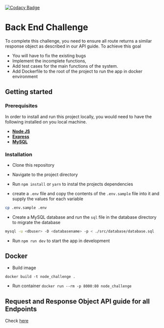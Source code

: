 [![Codacy Badge](https://api.codacy.com/project/badge/Grade/281f722065c14e62a932aceb42471303)](https://www.codacy.com/manual/EinsteinCarrey/lets_go_shopping_backend?utm_source=github.com&utm_medium=referral&utm_content=EinsteinCarrey/lets_go_shopping_backend&utm_campaign=Badge_Grade)

# Back End Challenge

To complete this challenge, you need to ensure all route returns a similar response object as described in our API guide.
To achieve this goal

- You will have to fix the existing bugs
- Implement the incomplete functions,
- Add test cases for the main functions of the system.
- Add Dockerfile to the root of the project to run the app in docker environment

## Getting started

### Prerequisites

In order to install and run this project locally, you would need to have the following installed on you local machine.

- [**Node JS**](https://nodejs.org/en/)
- [**Express**](https://expressjs.com/)
- [**MySQL**](https://www.mysql.com/downloads/)

### Installation

- Clone this repository

- Navigate to the project directory

- Run `npm install` or `yarn` to instal the projects dependencies
- create a `.env` file and copy the contents of the `.env.sample` file into it and supply the values for each variable

```sh
cp .env.sample .env
```

- Create a MySQL database and run the `sql` file in the database directory to migrate the database

```sh
mysql -u <dbuser> -D <databasename> -p < ./src/database/database.sql
```

- Run `npm run dev` to start the app in development

## Docker

- Build image

`docker build -t node_challenge .`

- Run container
  `docker run --rm -p 8000:80 node_challenge`

## Request and Response Object API guide for all Endpoints

Check [here](https://docs.google.com/document/d/1J12z1vPo8S5VEmcHGNejjJBOcqmPrr6RSQNdL58qJyE/edit?usp=sharing)
